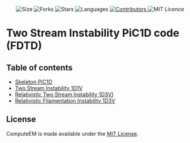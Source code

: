 <!-- Meta-Badges -->
</p>

<p align="center">
    <img alt="Size" src="https://img.shields.io/github/repo-size/cheshirepezz/PiC1d">
  </a>
  <img alt="Forks" src="https://img.shields.io/github/forks/cheshirepezz/PiC1d">
  </a>
  <img alt="Stars" src="https://img.shields.io/github/stars/cheshirepezz/PiC1d">
  </a>
  <img alt="Languages" src="https://img.shields.io/github/languages/count/cheshirepezz/PiC1d">
  </a>
  <a href="https://github.com/cheshirepezz/PiC1d/graphs/contributors">
    <img alt="Contributors" src="https://img.shields.io/github/contributors/cheshirepezz/PiC1d">
  </a>
  <img alt="MIT Licence" src="https://img.shields.io/github/license/cheshirepezz/PiC1d">
  </a>
  
</p>

# Two Stream Instability PiC1D code (FDTD)

## Table of contents
* [Skeleton PiC1D](https://github.com/cheshirepezz/PiC1d/tree/master/00-skeleton)
* [Two Stream Instability 1D1V](https://github.com/cheshirepezz/PiC1d/tree/master/01-1d1v)
* [Relativistic Two Stream Instability 1D3V)](https://github.com/cheshirepezz/PiC1d/tree/master/02-rel1d1v)
* [Relativistic Filamentation Instability 1D3V](https://github.com/cheshirepezz/PiC1d/tree/master/03-1d3v)

## License

ComputeEM is made available under the [MIT License](https://github.com/cheshirepezz/PiC1d/blob/master/LICENSE).
